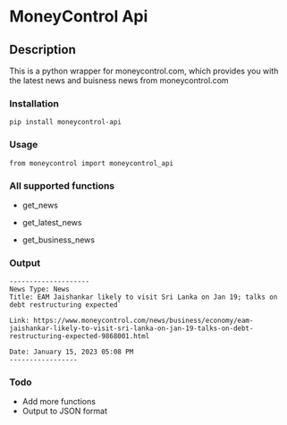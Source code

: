
# MoneyControl Api

## Description

This is a python wrapper for moneycontrol.com, which provides you with the latest news and buisness news from moneycontrol.com

### Installation

`pip install moneycontrol-api`

### Usage

`from moneycontrol import moneycontrol_api`

### All supported functions

* get_news

* get_latest_news

* get_business_news

### Output

``` text
--------------------
News Type: News
Title: EAM Jaishankar likely to visit Sri Lanka on Jan 19; talks on debt restructuring expected`

Link: https://www.moneycontrol.com/news/business/economy/eam-jaishankar-likely-to-visit-sri-lanka-on-jan-19-talks-on-debt-restructuring-expected-9868001.html 

Date: January 15, 2023 05:08 PM
-----------------
```

### **Todo**

* Add more functions
* Output to JSON format
